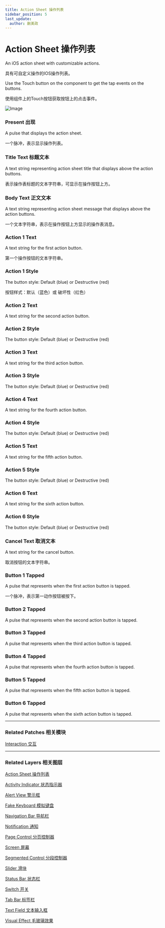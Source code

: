 ```yaml
---
title: Action Sheet 操作列表
sidebar_position: 5
last_update:
  author: 蒯美政
---
```


# Action Sheet 操作列表

An iOS action sheet with customizable actions.

具有可自定义操作的IOS操作列表。

Use the Touch button on the component to get the tap events on the buttons.

使用组件上的Touch按钮获取按钮上的点击事件。

![Image](./../../../static/img/docs/iOS/action-sheet.png)

### Present 出现

A pulse that displays the action sheet.

一个脉冲，表示显示操作列表。

### Title Text 标题文本

A text string representing action sheet title that displays above the action buttons.

表示操作表标题的文本字符串，可显示在操作按钮上方。

### Body Text 正文文本

A text string representing action sheet message that displays above the action buttons.

一个文本字符串，表示在操作按钮上方显示的操作表消息。

### Action 1 Text

A text string for the first action button.

第一个操作按钮的文本字符串。

### Action 1 Style

The button style: Default (blue) or Destructive (red)

按钮样式：默认（蓝色）或 破坏性（红色）

### Action 2 Text

A text string for the second action button.

### Action 2 Style

The button style: Default (blue) or Destructive (red)

### Action 3 Text

A text string for the third action button.

### Action 3 Style

The button style: Default (blue) or Destructive (red)

### Action 4 Text

A text string for the fourth action button.

### Action 4 Style

The button style: Default (blue) or Destructive (red)

### Action 5 Text

A text string for the fifth action button.

### Action 5 Style

The button style: Default (blue) or Destructive (red)

### Action 6 Text

A text string for the sixth action button.

### Action 6 Style

The button style: Default (blue) or Destructive (red)

### Cancel Text 取消文本

A text string for the cancel button.

取消按钮的文本字符串。

### Button 1 Tapped

A pulse that represents when the first action button is tapped.

一个脉冲，表示第一动作按钮被按下。

### Button 2 Tapped

A pulse that represents when the second action button is tapped.

### Button 3 Tapped

A pulse that represents when the third action button is tapped.

### Button 4 Tapped

A pulse that represents when the fourth action button is tapped.

### Button 5 Tapped

A pulse that represents when the fifth action button is tapped.

### Button 6 Tapped

A pulse that represents when the sixth action button is tapped.

------

### Related Patches 相关模块

[Interaction 交互](./../Interaction/Interaction.md)

------

### Related Layers 相关图层

[Action Sheet 操作列表](./Action%20Sheet.md)

[Activity Indicator 状态指示器](./Activity%20Indicator.md)

[Alert View 警示框](./Alert%20View.md)

[Fake Keyboard 模拟键盘](./Fake%20Keyboard.md)

[Navigation Bar 导航栏](./Navigation%20Bar.md)

[Notification 通知](./Notification.md)

[Page Control 分页控制器](./Page%20Control.md)

[Screen 屏幕](./Screen.md)

[Segmented Control 分段控制器](./Segmented%20Control.md)

[Slider 滑块](./Slider.md)

[Status Bar 状态栏](./Status%20bar.md)

[Switch 开关](./Switch.md)

[Tab Bar 标签栏](./Tab%20Bar.md)

[Text Field 文本输入框](./Text%20Field.md)

[Visual Effect 毛玻璃效果](./Visual%20Effect.md)
